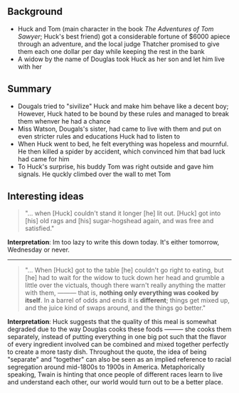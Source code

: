 ## Background
- Huck and Tom (main character in the book *The Adventures of Tom Sawyer*; Huck's best friend) got a considerable fortune of $6000 apiece through an adventure, and the local judge Thatcher promised to give them each one dollar per day while keeping the rest in the bank
- A widow by the name of Douglas took Huck as her son and let him live with her

## Summary
- Dougals tried to "sivilize" Huck and make him behave like a decent boy; However, Huck hated to be bound by these rules and managed to break them whenver he had a chance
- Miss Watson, Dougals's sister, had came to live with them and put on even stricter rules and educations Huck had to listen to
- When Huck went to bed, he felt everything was hopeless and mournful. He then killed a spider by accident, which convinced him that bad luck had came for him
- To Huck's surprise, his buddy Tom was right outside and gave him signals. He quckly climbed over the wall to met Tom

## Interesting ideas
> "... when [Huck] couldn't stand it longer [he] lit out. [Huck] got into
[his] old rags and [his] sugar-hogshead again, and was free and satisfied."

**Interpretation**: Im too lazy to write this down today. It's either tomorrow, Wednesday or never.

---
> "... When [Huck] got to the table [he] couldn't go right to eating,
but [he] had to wait for the widow to tuck down her head and grumble
a little over the victuals, though there warn't really anything the
matter with them, ——— that is, **nothing only everything was cooked by
itself**. In a barrel of odds and ends it is **different**; things get
mixed up, and the juice kind of swaps around, and the things go better."

**Interpretation**: Huck suggests that the quality of this meal is somewhat degraded due to the way Douglas cooks these foods ——— she cooks them separately, instead of putting everything in one big pot such that the flavor of every ingredient involved can be combined and mixed together perfectly to create a more tasty dish. Throughout the quote, the idea of being "separate" and "together" can also be seen as an implied reference to racial segregation around mid-1800s to 1900s in America. Metaphorically speaking, Twain is hinting that once people of different races learn to live and understand each other, our world would turn out to be a better place.
